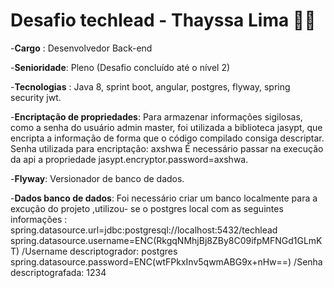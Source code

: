 # Desafio techlead - Thayssa Lima 👩‍💻

-**Cargo** : Desenvolvedor Back-end

-**Senioridade**: Pleno (Desafio concluído até o nível 2)

-**Tecnologias** : Java 8, sprint boot, angular, postgres, flyway, spring security jwt.

-**Encriptação de propriedades**:
Para armazenar informações sigilosas, como a senha do usuário admin master, foi utilizada a biblioteca jasypt, que encripta a informação de forma que o código compilado consiga descriptar.
Senha utilizada para encriptação: axshwa
É necessário passar na execução da api a propriedade jasypt.encryptor.password=axshwa.

-**Flyway**:
Versionador de banco de dados.  

-**Dados banco de dados**: 
Foi necessário criar um banco localmente para a excução do projeto ,utilizou- se o postgres local com as seguintes informações :
spring.datasource.url=jdbc:postgresql://localhost:5432/techlead
spring.datasource.username=ENC(RkgqNMhjBj8ZBy8C09ifpMFNGd1GLmKT) /Username descriptogrador: postgres
spring.datasource.password=ENC(wtFPkxInv5qwmABG9x+nHw==) /Senha descriptografada: 1234





